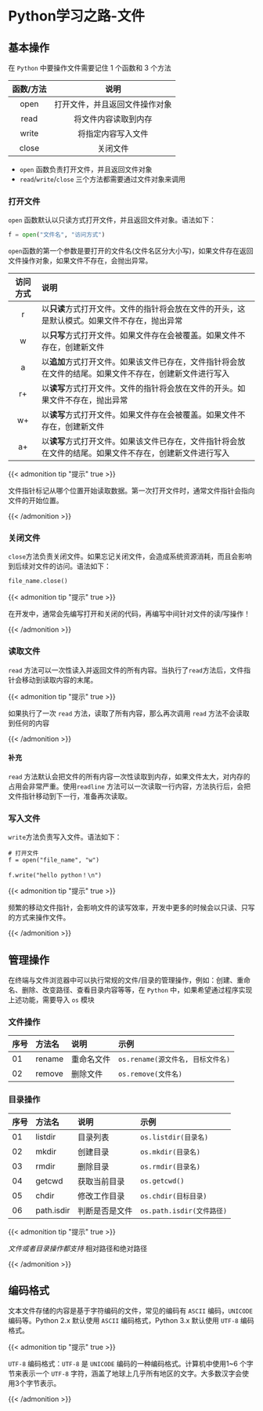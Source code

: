 # Python学习之路-文件


## 基本操作

在 `Python` 中要操作文件需要记住 1 个函数和 3 个方法

| 函数/方法 |              说明              |
| :-------: | :----------------------------: |
|   open    | 打开文件，并且返回文件操作对象 |
|   read    |      将文件内容读取到内存      |
|   write   |       将指定内容写入文件       |
|   close   |            关闭文件            |

- `open` 函数负责打开文件，并且返回文件对象
- `read`/`write`/`close` 三个方法都需要通过文件对象来调用

### 打开文件

`open` 函数默认以只读方式打开文件，并且返回文件对象。语法如下：

```python
f = open("文件名", "访问方式")
```
`open`函数的第一个参数是要打开的文件名(文件名区分大小写)，如果文件存在返回文件操作对象，如果文件不存在，会抛出异常。

| 访问方式 | 说明                                                         |
| :------: | :----------------------------------------------------------- |
|    r     | 以**只读**方式打开文件。文件的指针将会放在文件的开头，这是默认模式。如果文件不存在，抛出异常 |
|    w     | 以**只写**方式打开文件。如果文件存在会被覆盖。如果文件不存在，创建新文件 |
|    a     | 以**追加**方式打开文件。如果该文件已存在，文件指针将会放在文件的结尾。如果文件不存在，创建新文件进行写入 |
|    r+    | 以**读写**方式打开文件。文件的指针将会放在文件的开头。如果文件不存在，抛出异常 |
|    w+    | 以**读写**方式打开文件。如果文件存在会被覆盖。如果文件不存在，创建新文件 |
|    a+    | 以**读写**方式打开文件。如果该文件已存在，文件指针将会放在文件的结尾。如果文件不存在，创建新文件进行写入 |

{{< admonition tip "提示" true >}}

文件指针标记从哪个位置开始读取数据。第一次打开文件时，通常文件指针会指向文件的开始位置。

{{< /admonition >}}

### 关闭文件

`close`方法负责关闭文件。如果忘记关闭文件，会造成系统资源消耗，而且会影响到后续对文件的访问。语法如下：

```python
file_name.close()
```

{{< admonition tip "提示" true >}}

在开发中，通常会先编写打开和关闭的代码，再编写中间针对文件的读/写操作！

{{< /admonition >}}

### 读取文件

`read` 方法可以一次性读入并返回文件的所有内容。当执行了`read`方法后，文件指针会移动到读取内容的末尾。

{{< admonition tip "提示" true >}}

如果执行了一次 `read` 方法，读取了所有内容，那么再次调用 `read` 方法不会读取到任何的内容

{{< /admonition >}}

#### 补充

`read` 方法默认会把文件的所有内容一次性读取到内存，如果文件太大，对内存的占用会非常严重。使用`readline` 方法可以一次读取一行内容，方法执行后，会把文件指针移动到下一行，准备再次读取。

### 写入文件

`write`方法负责写入文件。语法如下：

```
# 打开文件
f = open("file_name", "w")

f.write("hello python！\n")
```

{{< admonition tip "提示" true >}}

频繁的移动文件指针，会影响文件的读写效率，开发中更多的时候会以只读、只写的方式来操作文件。

{{< /admonition >}}

## 管理操作

在终端与文件浏览器中可以执行常规的文件/目录的管理操作，例如：创建、重命名、删除、改变路径、查看目录内容等等，在 `Python` 中，如果希望通过程序实现上述功能，需要导入 `os` 模块

### 文件操作

| 序号 | 方法名 | 说明       | 示例                              |
| :--- | :----- | :--------- | :-------------------------------- |
| 01   | rename | 重命名文件 | `os.rename(源文件名, 目标文件名)` |
| 02   | remove | 删除文件   | `os.remove(文件名)`               |

### 目录操作

| 序号 | 方法名     | 说明           | 示例                      |
| :--- | :--------- | :------------- | :------------------------ |
| 01   | listdir    | 目录列表       | `os.listdir(目录名)`      |
| 02   | mkdir      | 创建目录       | `os.mkdir(目录名)`        |
| 03   | rmdir      | 删除目录       | `os.rmdir(目录名)`        |
| 04   | getcwd     | 获取当前目录   | `os.getcwd()`             |
| 05   | chdir      | 修改工作目录   | `os.chdir(目标目录)`      |
| 06   | path.isdir | 判断是否是文件 | `os.path.isdir(文件路径)` |

{{< admonition tip "提示" true >}}

*文件或者目录操作都支持* 相对路径和绝对路径

{{< /admonition >}}



## 编码格式

文本文件存储的内容是基于字符编码的文件，常见的编码有 `ASCII` 编码，`UNICODE` 编码等。Python 2.x 默认使用 `ASCII` 编码格式，Python 3.x 默认使用 `UTF-8` 编码格式。

{{< admonition tip "提示" true >}}

`UTF-8` 编码格式：`UTF-8` 是 `UNICODE` 编码的一种编码格式。计算机中使用1~6 个字节来表示一个 `UTF-8` 字符，涵盖了地球上几乎所有地区的文字。大多数汉字会使用3个字节表示。

{{< /admonition >}}


